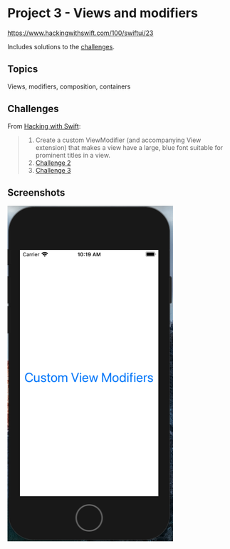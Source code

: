 # Project 3 - Views and modifiers

https://www.hackingwithswift.com/100/swiftui/23

Includes solutions to the [challenges](https://www.hackingwithswift.com/books/ios-swiftui/views-and-modifiers-wrap-up).

## Topics

Views, modifiers, composition, containers

## Challenges

From [Hacking with Swift](https://www.hackingwithswift.com/books/ios-swiftui/views-and-modifiers-wrap-up):
>1. Create a custom ViewModifier (and accompanying View extension) that makes a view have a large, blue font suitable for prominent titles in a view.
>2. [Challenge 2](Challenge2/)
>3. [Challenge 3](Challenge3/)

## Screenshots

![screenshot1](screenshots/screen01.png)
